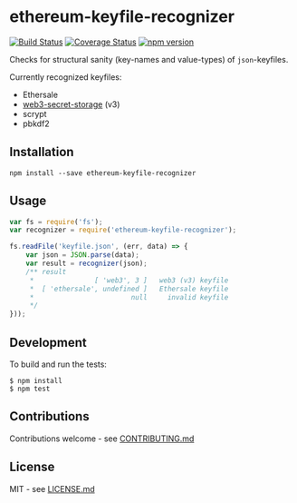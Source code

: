 # ethereum-keyfile-recognizer

[![Build Status](https://travis-ci.org/luclu/ethereum-keyfile-recognizer.svg?branch=master)](https://travis-ci.org/luclu/ethereum-keyfile-recognizer) [![Coverage Status](https://coveralls.io/repos/github/luclu/ethereum-keyfile-recognizer/badge.svg?branch=master)](https://coveralls.io/github/luclu/ethereum-keyfile-recognizer?branch=master) [![npm version](https://badge.fury.io/js/ethereum-keyfile-recognizer.svg)](https://badge.fury.io/js/ethereum-keyfile-recognizer)

Checks for structural sanity (key-names and value-types) of `json`-keyfiles.

Currently recognized keyfiles:
 - Ethersale
 - [web3-secret-storage](https://github.com/ethereum/wiki/wiki/Web3-Secret-Storage-Definition) (v3)
  - scrypt
  - pbkdf2

## Installation

```shell
npm install --save ethereum-keyfile-recognizer
```

## Usage

```javascript
var fs = require('fs');
var recognizer = require('ethereum-keyfile-recognizer');

fs.readFile('keyfile.json', (err, data) => {
    var json = JSON.parse(data);
    var result = recognizer(json);
    /** result
     *               [ 'web3', 3 ]   web3 (v3) keyfile
     *  [ 'ethersale', undefined ]   Ethersale keyfile
     *                        null     invalid keyfile
     */
}));
```

## Development

To build and run the tests:

```shell
$ npm install
$ npm test
```

## Contributions

Contributions welcome - see [CONTRIBUTING.md](CONTRIBUTING.md)

## License

MIT - see [LICENSE.md](LICENSE.md)

